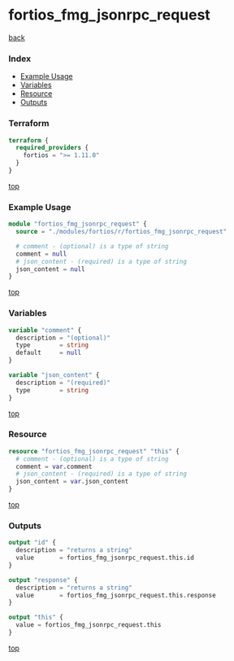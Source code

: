 # fortios_fmg_jsonrpc_request

[back](../fortios.md)

### Index

- [Example Usage](#example-usage)
- [Variables](#variables)
- [Resource](#resource)
- [Outputs](#outputs)

### Terraform

```terraform
terraform {
  required_providers {
    fortios = ">= 1.11.0"
  }
}
```

[top](#index)

### Example Usage

```terraform
module "fortios_fmg_jsonrpc_request" {
  source = "./modules/fortios/r/fortios_fmg_jsonrpc_request"

  # comment - (optional) is a type of string
  comment = null
  # json_content - (required) is a type of string
  json_content = null
}
```

[top](#index)

### Variables

```terraform
variable "comment" {
  description = "(optional)"
  type        = string
  default     = null
}

variable "json_content" {
  description = "(required)"
  type        = string
}
```

[top](#index)

### Resource

```terraform
resource "fortios_fmg_jsonrpc_request" "this" {
  # comment - (optional) is a type of string
  comment = var.comment
  # json_content - (required) is a type of string
  json_content = var.json_content
}
```

[top](#index)

### Outputs

```terraform
output "id" {
  description = "returns a string"
  value       = fortios_fmg_jsonrpc_request.this.id
}

output "response" {
  description = "returns a string"
  value       = fortios_fmg_jsonrpc_request.this.response
}

output "this" {
  value = fortios_fmg_jsonrpc_request.this
}
```

[top](#index)